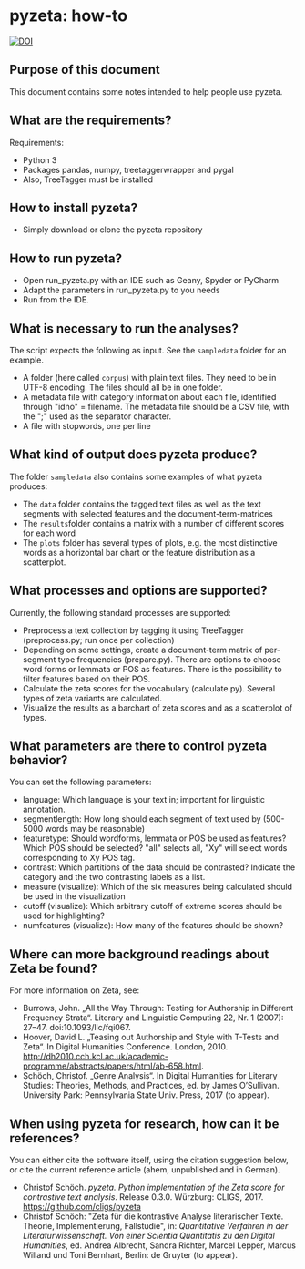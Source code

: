 # pyzeta: how-to

[![DOI](https://zenodo.org/badge/76167647.svg)](https://zenodo.org/badge/latestdoi/76167647)

## Purpose of this document

This document contains some notes intended to help people use pyzeta.


## What are the requirements?

Requirements:

- Python 3
- Packages pandas, numpy, treetaggerwrapper and pygal
- Also, TreeTagger must be installed


## How to install pyzeta?

- Simply download or clone the pyzeta repository


## How to run pyzeta?

- Open run_pyzeta.py with an IDE such as Geany, Spyder or PyCharm
- Adapt the parameters in run_pyzeta.py to you needs
- Run from the IDE. 


## What is necessary to run the analyses?

The script expects the following as input. See the `sampledata` folder for an example. 

- A folder (here called `corpus`) with plain text files. They need to be in UTF-8 encoding. The files should all be in one folder. 
- A metadata file with category information about each file, identified through "idno" = filename. The metadata file should be a CSV file, with the ";" used as the separator character.
- A file with stopwords, one per line


## What kind of output does pyzeta produce?

The folder `sampledata` also contains some examples of what pyzeta produces:

- The `data` folder contains the tagged text files as well as the text segments with selected features and the document-term-matrices
- The `results`folder contains a matrix with a number of different scores for each word
- The `plots` folder has several types of plots, e.g. the most distinctive words as a horizontal bar chart or the feature distribution as a scatterplot.


## What processes and options are supported?

Currently, the following standard processes are supported:

- Preprocess a text collection by tagging it using TreeTagger (preprocess.py; run once per collection)
- Depending on some settings, create a document-term matrix of per-segment type frequencies (prepare.py). There are options to choose word forms or lemmata or POS as features. There is the possibility to filter features based on their POS.
- Calculate the zeta scores for the vocabulary (calculate.py). Several types of zeta variants are calculated.
- Visualize the results as a barchart of zeta scores and as a scatterplot of types.


## What parameters are there to control pyzeta behavior?

You can set the following parameters:

- language: Which language is your text in; important for linguistic annotation.
- segmentlength: How long should each segment of text used by (500-5000 words may be reasonable)
- featuretype: Should wordforms, lemmata or POS be used as features? Which POS should be selected? "all" selects all, "Xy" will select words corresponding to Xy POS tag.
- contrast: Which partitions of the data should be contrasted? Indicate the category and the two contrasting labels as a list.
- measure (visualize): Which of the six measures being calculated should be used in the visualization
- cutoff (visualize): Which arbitrary cutoff of extreme scores should be used for highlighting?
- numfeatures (visualize): How many of the features should be shown?


## Where can more background readings about Zeta be found?

For more information on Zeta, see:

- Burrows, John. „All the Way Through: Testing for Authorship in Different Frequency Strata“. Literary and Linguistic Computing 22, Nr. 1 (2007): 27–47. doi:10.1093/llc/fqi067.
- Hoover, David L. „Teasing out Authorship and Style with T-Tests and Zeta“. In Digital Humanities Conference. London, 2010. http://dh2010.cch.kcl.ac.uk/academic-programme/abstracts/papers/html/ab-658.html.
- Schöch, Christof. „Genre Analysis“. In Digital Humanities for Literary Studies: Theories, Methods, and Practices, ed. by James O’Sullivan. University Park: Pennsylvania State Univ. Press, 2017 (to appear).


## When using pyzeta for research, how can it be references?

You can either cite the software itself, using the citation suggestion below, or cite the current reference article (ahem, unpublished and in German).

- Christof Schöch. *pyzeta. Python implementation of the Zeta score for contrastive text analysis*. Release 0.3.0. Würzburg: CLIGS, 2017. https://github.com/cligs/pyzeta
- Christof Schöch: "Zeta für die kontrastive Analyse literarischer Texte. Theorie, Implementierung, Fallstudie", in: _Quantitative Verfahren in der Literaturwissenschaft. Von einer Scientia Quantitatis zu den Digital Humanities_, ed. Andrea Albrecht, Sandra Richter, Marcel Lepper, Marcus Willand und Toni Bernhart, Berlin: de Gruyter (to appear).
